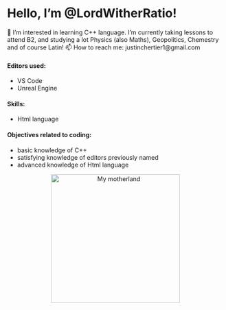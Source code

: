   <html>

<body>

<head>
<h1> Hello, I’m @LordWitherRatio!</h1>
  👀 I’m interested in learning C++ language. 
  I’m currently taking lessons to attend B2, and studying a lot Physics (also Maths), Geopolitics, Chemestry and of course Latin!     
</head>

<head>
 📫 How to reach me: justinchertier1@gmail.com 
</head>

<head>
  <h4>Editors used:</h4>
<ul>
<li> VS Code </li>
<li> Unreal Engine </li>
</ul>
</head>

<head>
  <h4>Skills:</h4>
  <ul>
  <li>Html language</li>
  </ul>
</head>

<head>
<h4>Objectives related to coding:</h4>
<ul>
<li>basic knowledge of C++</li>
<li>satisfying knowledge of editors previously named</li>
<li>advanced knowledge of Html language
</ul>
</head>

<p align="center"> <img scr="https://images-ext-2.discordapp.net/external/7G35VXKyXwpTPXpf7FwU2wEdeAzueQq6elGwvcMQfkM/https/media.tenor.com/qOkNTvrChHUAAAPo/fleurdelise.mp4" height="300" width="300" alt="My motherland" />
 
</body

<!---
LordWitherRatio/LordWitherRatio is a ✨ special ✨ repository because its `README.md` (this file) appears on your GitHub profile.
You can click the Preview link to take a look at your changes.
--->
